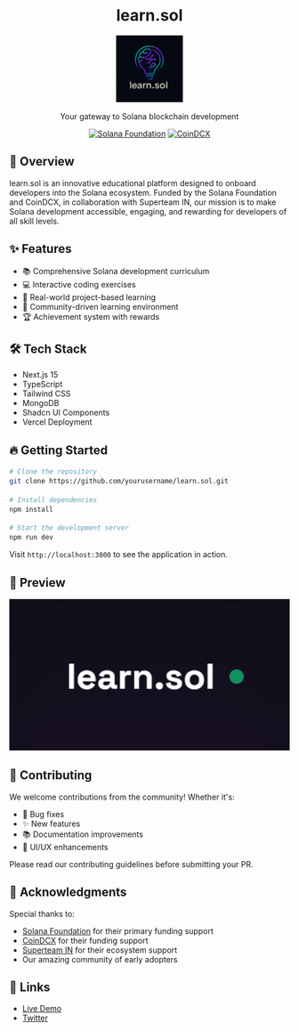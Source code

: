 # <div align="center">learn.sol</div>

<div align="center">
  <img src="app/icon.ico" alt="Learn SOL Logo" width="120" />
  
  <p>Your gateway to Solana blockchain development</p>

  [![Solana Foundation](https://img.shields.io/badge/Funded%20by-Solana%20Foundation-14F195?style=for-the-badge)](https://solana.com)
  [![CoinDCX](https://img.shields.io/badge/Funded%20by-CoinDCX-3366FF?style=for-the-badge)](https://coindcx.com)

</div>

## 🚀 Overview

learn.sol is an innovative educational platform designed to onboard developers into the Solana ecosystem. Funded by the Solana Foundation and CoinDCX, in collaboration with Superteam IN, our mission is to make Solana development accessible, engaging, and rewarding for developers of all skill levels.

## ✨ Features

- 📚 Comprehensive Solana development curriculum
- 💻 Interactive coding exercises
- 🎯 Real-world project-based learning
- 🤝 Community-driven learning environment
- 🏆 Achievement system with rewards

## 🛠 Tech Stack

- Next.js 15
- TypeScript
- Tailwind CSS
- MongoDB
- Shadcn UI Components
- Vercel Deployment

## 🔥 Getting Started

```bash
# Clone the repository
git clone https://github.com/yourusername/learn.sol.git

# Install dependencies
npm install

# Start the development server
npm run dev
```

Visit `http://localhost:3000` to see the application in action.

## 📸 Preview

<div align="center">
  <img src="public/opengraph-image.png" alt="Learn SOL Preview" width="600" />
</div>

## 🤝 Contributing

We welcome contributions from the community! Whether it's:

- 🐛 Bug fixes
- ✨ New features
- 📚 Documentation improvements
- 🎨 UI/UX enhancements

Please read our contributing guidelines before submitting your PR.

## 💫 Acknowledgments

Special thanks to:
- [Solana Foundation](https://solana.com) for their primary funding support
- [CoinDCX](https://coindcx.com) for their funding support
- [Superteam IN](https://superteam.fun/in) for their ecosystem support
- Our amazing community of early adopters

## 🔗 Links

- [Live Demo](https://learnsol.site)
- [Twitter](https://x.com/some1uknow25)
